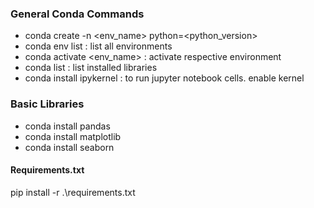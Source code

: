 ### General Conda Commands
 - conda create -n <env_name> python=<python_version>
 - conda env list : list all environments
 - conda activate <env_name> : activate respective environment
 - conda list : list installed libraries
 - conda install ipykernel : to run jupyter notebook cells. enable kernel

### Basic Libraries
 - conda install pandas
 - conda install matplotlib
 - conda install seaborn

#### Requirements.txt
pip install -r .\requirements.txt

